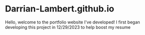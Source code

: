 # Darrian-Lambert.github.io
Hello, welcome to the portfolio website I've developed!  I first began developing this project in 12/29/2023 to help boost my resume
